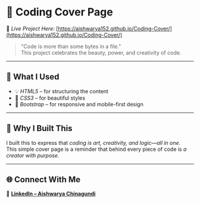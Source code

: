 # 🚀 Coding Cover Page

🔗 *Live Project Here:* [https://aishwarya152.github.io/Coding-Cover/](https://aishwarya152.github.io/Coding-Cover/)

> "Code is more than some bytes in a file."  
> This project celebrates the beauty, power, and creativity of code.

---

## 🧠 What I Used

- 💡 *HTML5* – for structuring the content  
- 🎨 *CSS3* – for beautiful styles  
- 🧱 *Bootstrap* – for responsive and mobile-first design  

---

## 💪 Why I Built This

I built this to express that *coding is art, creativity, and logic—all in one.*  
This simple cover page is a reminder that behind every piece of code is *a creator with purpose.*

---

## 🌐 Connect With Me

🔗 **[LinkedIn – Aishwarya Chinagundi](https://www.linkedin.com/in/aishwarya-chinagundi-21a341356)**
